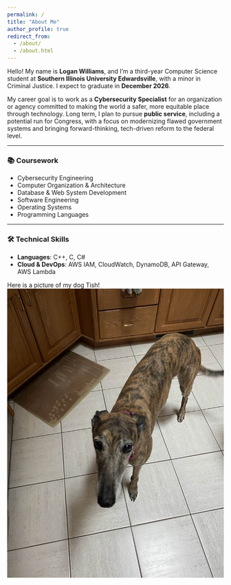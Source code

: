 ```yaml
---
permalink: /
title: "About Me"
author_profile: true
redirect_from: 
  - /about/
  - /about.html
---
```


Hello! My name is **Logan Williams**, and I’m a third-year Computer Science student at **Southern Illinois University Edwardsville**, with a minor in Criminal Justice. I expect to graduate in **December 2026**.

My career goal is to work as a **Cybersecurity Specialist** for an organization or agency committed to making the world a safer, more equitable place through technology. Long term, I plan to pursue **public service**, including a potential run for Congress, with a focus on modernizing flawed government systems and bringing forward-thinking, tech-driven reform to the federal level.

---

### 📚 Coursework
- Cybersecurity Engineering  
- Computer Organization & Architecture  
- Database & Web System Development  
- Software Engineering  
- Operating Systems  
- Programming Languages  

---

### 🛠 Technical Skills
- **Languages**: C++, C, C#  
- **Cloud & DevOps**: AWS IAM, CloudWatch, DynamoDB, API Gateway, AWS Lambda  

Here is a picture of my dog Tish!
![Alt text](images/profile.png)
